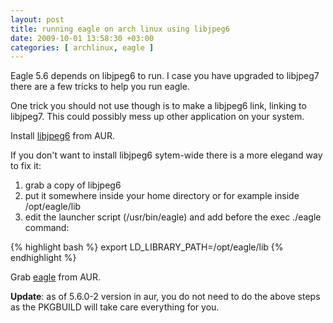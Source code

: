 ```yaml
---
layout: post
title: running eagle on arch linux using libjpeg6
date: 2009-10-01 13:58:30 +03:00
categories: [ archlinux, eagle ]
---
```

Eagle 5.6 depends on libjpeg6 to run. I case you have upgraded to libjpeg7 there are a few tricks to help you run eagle.

One trick you should not use though is to make a libjpeg6 link, linking to libjpeg7.
This could possibly mess up other application on your system.

Install [libjpeg6](http://aur.archlinux.org/packages.php?ID=28427) from AUR.

If you don't want to install libjpeg6 sytem-wide there is a more elegand way to fix it:
1. grab a copy of libjpeg6
2. put it somewhere inside your home directory or for example inside /opt/eagle/lib
3. edit the launcher script (/usr/bin/eagle) and add before the exec ./eagle command:

{% highlight bash %}
export LD_LIBRARY_PATH=/opt/eagle/lib
{% endhighlight %}

Grab [eagle](http://aur.archlinux.org/packages.php?ID=15941) from AUR.

**Update**: as of 5.6.0-2 version in aur, you do not need to do the above steps as the PKGBUILD will take care everything for you.
